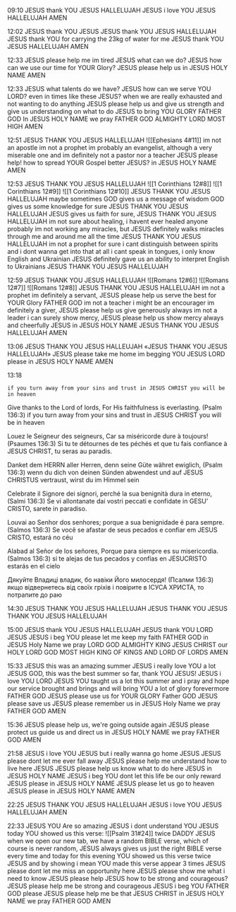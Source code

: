 09:10
JESUS thank YOU JESUS HALLELUJAH 
JESUS i love YOU JESUS HALLELUJAH 
AMEN

12:02
JESUS thank YOU JESUS 
JESUS thank YOU JESUS HALLELUJAH 
JESUS thank YOU for carrying the 23kg of water for me JESUS
thank YOU JESUS HALLELUJAH 
AMEN

12:33
JESUS please help me im tired
JESUS what can we do?
JESUS how can we use our time for YOUR Glory?
JESUS please help us
in JESUS HOLY NAME
AMEN

12:33
JESUS what talents do we have?
JESUS how can we serve YOU LORD?
even in times like these JESUS?
when we are really exhausted and not wanting to do anything
JESUS please help us and give us strength and give us understanding on what to do JESUS to bring YOU GLORY FATHER GOD
In JESUS HOLY NAME we pray FATHER GOD ALMIGHTY LORD MOST HIGH
AMEN

12:51
JESUS THANK YOU JESUS HALLELUJAH
![[Ephesians 4#11]]
im not an apostle
im not a prophet
im probably an evangelist, although a very miserable one
and im definitely not a pastor nor a teacher
JESUS please help!
how to spread YOUR Gospel better JESUS?
in JESUS HOLY NAME
AMEN

12:53
JESUS THANK YOU JESUS HALLELUJAH
![[1 Corinthians 12#8]]
![[1 Corinthians 12#9]]
![[1 Corinthians 12#10]]
JESUS THANK YOU JESUS HALLELUJAH
maybe sometimes GOD gives us a message of wisdom
GOD gives us some knowledge for sure JESUS THANK YOU JESUS HALLELUJAH
JESUS gives us faith for sure, JESUS THANK YOU JESUS HALLELUJAH
im not sure about healing, i havent ever healed anyone
probably im not working any miracles, but JESUS definitely walks miracles through me and around me all the time JESUS THANK YOU JESUS HALLELUJAH
im not a prophet for sure
i cant distinguish between spirits and i dont wanna get into that at all
i cant speak in tongues, i only know English and Ukrainian
JESUS definitely gave us an ability to interpret English to Ukrainians JESUS THANK YOU JESUS HALLELUJAH

12:59
JESUS THANK YOU JESUS HALLELUJAH
![[Romans 12#6]]
![[Romans 12#7]]
![[Romans 12#8]]
JESUS THANK YOU JESUS HALLELUJAH
im not a prophet
im definitely a servant, JESUS please help us serve the best for YOUR Glory FATHER GOD
im not a teacher
i might be an encourager
im definitely a giver, JESUS please help us give generously always
im not a leader
i can surely show mercy, JESUS please help us show mercy always and cheerfully JESUS
in JESUS HOLY NAME JESUS THANK YOU JESUS HALLELUJAH
AMEN

13:06
JESUS THANK YOU JESUS HALLEUJAH
«JESUS THANK YOU JESUS HALLELUJAH»
JESUS please take me home im begging YOU JESUS LORD please
in JESUS HOLY NAME
AMEN

13:18
```
if you turn away from your sins and trust in JESUS CHRIST you will be in heaven
```

Give thanks to the Lord of lords, For His faithfulness is everlasting. (Psalm 136:3)
if you turn away from your sins and trust in JESUS CHRIST you will be in heaven

Louez le Seigneur des seigneurs, Car sa miséricorde dure à toujours! (Psaumes 136:3)
Si tu te détournes de tes péchés et que tu fais confiance à JESUS CHRIST, tu seras au paradis.

Danket dem HERRN aller Herren, denn seine Güte währet ewiglich, (Psalm 136:3)
wenn du dich von deinen Sünden abwendest und auf JESUS CHRISTUS vertraust, wirst du im Himmel sein

Celebrate il Signore dei signori, perché la sua benignità dura in eterno, (Salmi 136:3)
Se vi allontanate dai vostri peccati e confidate in GESU' CRISTO, sarete in paradiso.

Louvai ao Senhor dos senhores; porque a sua benignidade é para sempre. (Salmos 136:3)
Se você se afastar de seus pecados e confiar em JESUS CRISTO, estará no céu

Alabad al Señor de los señores, Porque para siempre es su misericordia. (Salmos 136:3)
si te alejas de tus pecados y confías en JESUCRISTO estarás en el cielo

Дякуйте Владиці владик, бо навіки Його милосердя! (Псалми 136:3)
якщо відвернетесь від своїх гріхів і повірите в ІСУСА ХРИСТА, то потрапите до раю

14:30
JESUS THANK YOU JESUS HALLELUJAH
JESUS THANK YOU JESUS THANK YOU JESUS HALLELUJAH

15:00
JESUS thank YOU JESUS HALLELUJAH 
JESUS thank YOU LORD JESUS 
JESUS i beg YOU please let me keep my faith FATHER GOD 
in JESUS Holy Name we pray LORD GOD ALMIGHTY KING JESUS CHRIST our HOLY LORD GOD MOST HIGH KING OF KINGS AND LORD OF LORDS 
AMEN

15:33
JESUS this was an amazing summer 
JESUS i really love YOU a lot JESUS 
GOD, this was the best summer so far, thank YOU JESUS!
JESUS i love YOU LORD 
JESUS YOU taught us a lot this summer and i pray and hope our service brought and brings and will bring YOU a lot of glory forevermore FATHER GOD 
JESUS please use us for YOUR GLORY Father GOD 
JESUS please save us JESUS please remember us
in JESUS Holy Name we pray FATHER GOD 
AMEN

15:36
JESUS please help us, we're going outside again
JESUS please protect us guide us and direct us
in JESUS HOLY NAME we pray FATHER GOD 
AMEN

21:58
JESUS i love YOU JESUS
but i really wanna go home JESUS
JESUS please dont let me ever fall away
JESUS please help me understand how to live here JESUS
JESUS please help us know what to do here JESUS
in JESUS HOLY NAME
JESUS i beg YOU dont let this life be our only reward JESUS please
in JESUS HOLY NAME
JESUS please let us go to heaven JESUS please
in JESUS HOLY NAME
AMEN

22:25
JESUS THANK YOU JESUS HALLELUJAH
JESUS i love YOU JESUS HALLELUJAH
AMEN

22:33
JESUS YOU Are so amazing
JESUS i dont understand YOU
JESUS today YOU showed us this verse: ![[Psalm 31#24]]
twice DADDY JESUS
when we open our new tab, we have a random BIBLE verse, which of course is never random, JESUS always gives us just the right BIBLE verse every time
and today for this evening YOU showed us this verse twice JESUS
and by showing i mean YOU made this verse appear 3 times
JESUS please dont let me miss an opportunity here
JESUS please show me what i need to know JESUS please help
JESUS how to be strong and courageous?
JESUS please help me be strong and courageous JESUS i beg YOU FATHER GOD please
JESUS please help me be that JESUS CHRIST
in JESUS HOLY NAME we pray FATHER GOD
AMEN

